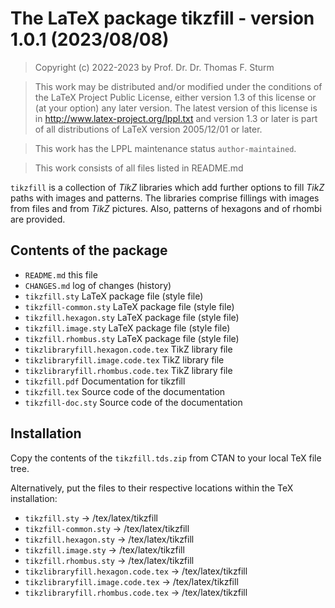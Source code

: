 # The LaTeX package tikzfill - version 1.0.1 (2023/08/08)


> Copyright (c) 2022-2023 by Prof. Dr. Dr. Thomas F. Sturm <thomas dot sturm at unibw dot de>

> This work may be distributed and/or modified under the
> conditions of the LaTeX Project Public License, either version 1.3
> of this license or (at your option) any later version.
> The latest version of this license is in
>   http://www.latex-project.org/lppl.txt
> and version 1.3 or later is part of all distributions of LaTeX
> version 2005/12/01 or later.

> This work has the LPPL maintenance status `author-maintained`.

> This work consists of all files listed in README.md


`tikzfill` is a collection of *TikZ* libraries which add 
further options to fill *TikZ* paths with images and 
patterns. The libraries comprise fillings with images from
files and from *TikZ* pictures. Also, patterns of hexagons 
and of rhombi are provided.


## Contents of the package

- `README.md`                         this file
- `CHANGES.md`                        log of changes (history)
- `tikzfill.sty`                      LaTeX package file (style file)
- `tikzfill-common.sty`               LaTeX package file (style file)
- `tikzfill.hexagon.sty`              LaTeX package file (style file)
- `tikzfill.image.sty`                LaTeX package file (style file)
- `tikzfill.rhombus.sty`              LaTeX package file (style file)
- `tikzlibraryfill.hexagon.code.tex`  TikZ library file 
- `tikzlibraryfill.image.code.tex`    TikZ library file 
- `tikzlibraryfill.rhombus.code.tex`  TikZ library file 
- `tikzfill.pdf`                      Documentation for tikzfill
- `tikzfill.tex`                      Source code of the documentation
- `tikzfill-doc.sty`                  Source code of the documentation


## Installation

Copy the contents of the `tikzfill.tds.zip` from CTAN to your local TeX file tree.

Alternatively, put the files to their respective locations within the TeX installation:

- `tikzfill.sty`                      -> /tex/latex/tikzfill
- `tikzfill-common.sty`               -> /tex/latex/tikzfill
- `tikzfill.hexagon.sty`              -> /tex/latex/tikzfill
- `tikzfill.image.sty`                -> /tex/latex/tikzfill
- `tikzfill.rhombus.sty`              -> /tex/latex/tikzfill
- `tikzlibraryfill.hexagon.code.tex`  -> /tex/latex/tikzfill
- `tikzlibraryfill.image.code.tex`    -> /tex/latex/tikzfill
- `tikzlibraryfill.rhombus.code.tex`  -> /tex/latex/tikzfill
